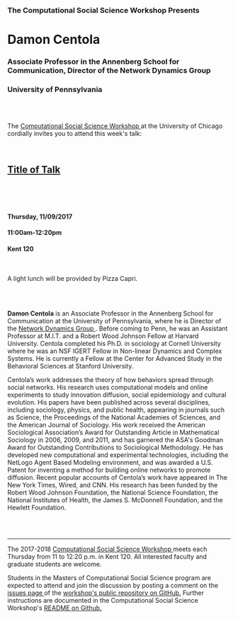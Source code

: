 




<br>

<h3 class=pfblock-header> The Computational Social Science Workshop Presents </h3>

<h1 class=pfblock-header3> Damon Centola </h1>
<h3 class=pfblock-header3> Associate Professor in the Annenberg School for Communication, Director of the Network Dynamics Group </h3>
<h3 class=pfblock-header3> University of Pennsylvania </h3>

<br><br>



<p class=pfblock-header3>The <a href="https://macss.uchicago.edu/content/computation-workshop"> Computational Social Science Workshop </a> at the University of Chicago cordially invites you to attend this week's talk:</p>

<br>

<div class=pfblock-header3>
<h2 class=pfblock-header> 
  <a href="https://github.com/uchicago-computation-workshop/damon_centola/blob/master/2017__centola__title_of_talk.pdf" >Title of Talk</a>
</h2>

<br>
</div>

<p class=footertext2> 

</p>

<br>

<h4 class=pfblock-header3> Thursday, 11/09/2017 </h4>
<h4 class=pfblock-header3> 11:00am-12:20pm </h4>
<h4 class=pfblock-header3> Kent 120 </h4>

<br>

<p class=pfblock-header3>A light lunch will be provided by Pizza Capri.</p>

<br><br>

<!--Insert Faculty Bio Here-->



<p class=footertext2> 

**Damon Centola** is an Associate Professor in the Annenberg School for Communication at the University of Pennsylvania, where he is Director of the <a href="http://ndg.asc.upenn.edu/"> Network Dynamics Group </a>. Before coming to Penn, he was an Assistant Professor at M.I.T. and a Robert Wood Johnson Fellow at Harvard University. Centola completed his Ph.D. in sociology at Cornell University where he was an NSF IGERT Fellow in Non-linear Dynamics and Complex Systems. He is currently a Fellow at the Center for Advanced Study in the Behavioral Sciences at Stanford University. 

Centola’s work addresses the theory of how behaviors spread through social networks. His research uses computational models and online experiments to study innovation diffusion, social epidemiology and cultural evolution. His papers have been published across several disciplines, including sociology, physics, and public health, appearing in journals such as Science, the Proceedings of the National Academies of Sciences, and the American Journal of Sociology. His work received the American Sociological Association’s Award for Outstanding Article in Mathematical Sociology in 2006, 2009, and 2011, and has garnered the ASA's Goodman Award for Outstanding Contributions to Sociological Methodology. He has developed new computational and experimental technologies, including the NetLogo Agent Based Modeling environment, and was awarded a U.S. Patent for inventing a method for building online networks to promote diffusion. Recent popular accounts of Centola’s work have appeared in The New York Times, Wired, and CNN. His research has been funded by the Robert Wood Johnson Foundation, the National Science Foundation, the National Institutes of Health, the James S. McDonnell Foundation, and the Hewlett Foundation. 
</p>




<br><br>

---

<p class=footertext> The 2017-2018 <a href="https://macss.uchicago.edu/content/computation-workshop"> Computational Social Science Workshop </a> meets each Thursday from 11 to 12:20 p.m. in Kent 120. All interested faculty and graduate students are welcome.</p> 

<p class=footertext>Students in the Masters of Computational Social Science program are expected to attend and join the discussion by posting a comment on the <a href="https://github.com/uchicago-computation-workshop/damon_centola/issues"> issues page </a> of the <a href="https://github.com/uchicago-computation-workshop/damon_centola"> workshop's public repository on GitHub.</a> Further instructions are documented in the Computational Social Science Workshop's <a href="https://github.com/uchicago-computation-workshop/README"> README on Github.</a></p>


